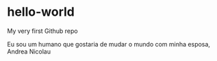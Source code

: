 # hello-world
My very first Github repo

Eu sou um humano que gostaria de mudar o mundo com minha esposa, Andrea Nicolau
